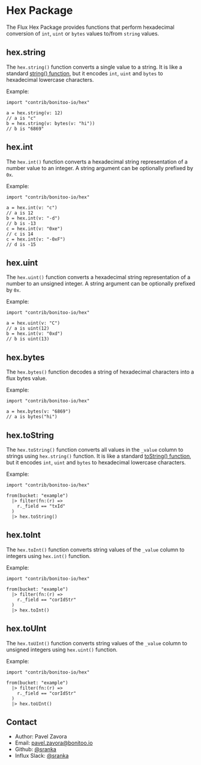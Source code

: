 # Hex Package

The Flux Hex Package provides functions that perform hexadecimal conversion of `int`, `uint` or `bytes` values to/from `string` values.

## hex.string
The `hex.string()` function converts a single value to a string. It is like a standard [string() function](https://docs.influxdata.com/influxdb/v2.0/reference/flux/stdlib/built-in/transformations/type-conversions/string/), but it encodes `int`, `uint` and `bytes` to hexadecimal lowercase characters.

Example:

    import "contrib/bonitoo-io/hex"

    a = hex.string(v: 12)
    // a is "c"
    b = hex.string(v: bytes(v: "hi"))
    // b is "6869"


## hex.int

The `hex.int()` function converts a hexadecimal string representation of a number value to an integer. A string argument 
can be optionally prefixed by `0x`. 

Example:

    import "contrib/bonitoo-io/hex"

    a = hex.int(v: "c")
    // a is 12
    b = hex.int(v: "-d")
    // b is -13
    c = hex.int(v: "0xe")
    // c is 14
    c = hex.int(v: "-0xF")
    // d is -15



## hex.uint

The `hex.uint()` function converts a hexadecimal string representation of a number to an unsigned integer. A string argument 
can be optionally prefixed by `0x`. 

Example:

    import "contrib/bonitoo-io/hex"

    a = hex.uint(v: "C")
    // a is uint(12)
    b = hex.int(v: "0xd")
    // b is uint(13)


## hex.bytes

The `hex.bytes()` function decodes a string of hexadecimal characters into a flux bytes value. 

Example:

    import "contrib/bonitoo-io/hex"

    a = hex.bytes(v: "6869")
    // a is bytes("hi")

## hex.toString

The `hex.toString()` function converts all values in the `_value` column to strings using `hex.string()` function. It is like a standard [toString() function](https://docs.influxdata.com/influxdb/v2.0/reference/flux/stdlib/built-in/transformations/type-conversions/toString/), but it encodes `int`, `uint` and `bytes` to hexadecimal lowercase characters.

Example:

    import "contrib/bonitoo-io/hex"

    from(bucket: "example")
      |> filter(fn:(r) =>
        r._field == "txId"
      )
      |> hex.toString()

## hex.toInt

The `hex.toInt()` function converts string values of the `_value` column to integers using `hex.int()` function.

Example:

    import "contrib/bonitoo-io/hex"

    from(bucket: "example")
      |> filter(fn:(r) =>
        r._field == "corIdStr"
      )
      |> hex.toInt()

## hex.toUInt

The `hex.toUInt()` function converts string values of the `_value` column to unsigned integers using `hex.uint()` function.

Example:

    import "contrib/bonitoo-io/hex"

    from(bucket: "example")
      |> filter(fn:(r) =>
        r._field == "corIdStr"
      )
      |> hex.toUInt()

## Contact

- Author: Pavel Zavora
- Email: pavel.zavora@bonitoo.io
- Github: [@sranka](https://github.com/sranka)
- Influx Slack: [@sranka](https://influxdata.com/slack)

